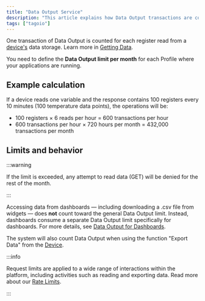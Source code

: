 ```yaml
---
title: "Data Output Service"
description: "This article explains how Data Output transactions are counted in TagoIO, how to set monthly Data Output limits per Profile, and how different actions (including dashboard downloads and device exports) affect those limits."
tags: ["tagoio"]
---
```

One transaction of Data Output is counted for each register read from a [device's](/docs/tagoio/devices/) data storage. Learn more in [Getting Data](/docs/tagoio/devices/getting-data).

You need to define the **Data Output limit per month** for each Profile where your applications are running.

## Example calculation

If a device reads one variable and the response contains 100 registers every 10 minutes (100 temperature data points), the operations will be:

- 100 registers × 6 reads per hour = 600 transactions per hour  
- 600 transactions per hour × 720 hours per month = 432,000 transactions per month

## Limits and behavior

:::warning

If the limit is exceeded, any attempt to read data (GET) will be denied for the rest of the month.

:::

Accessing data from dashboards — including downloading a .csv file from widgets — does **not** count toward the general Data Output limit. Instead, dashboards consume a separate Data Output limit specifically for dashboards. For more details, see [Data Output for Dashboards](/docs/tagoio/dashboards/data-output-for-dashboards).

The system will also count Data Output when using the function "Export Data" from the [Device](/docs/tagoio/devices/).

:::info

Request limits are applied to a wide range of interactions within the platform, including activities such as reading and exporting data. Read more about our [Rate Limits](/docs/tagoio/profiles/services/rate-limits-hard-limits).

:::